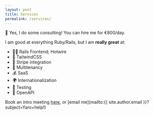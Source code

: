 ```yaml
---
layout: post
title: Services
permalink: /services/
---
```


🤠 Yes, I do some consulting! You can hire me for €800/day.

I am good at everything Ruby/Rails, but I am **really great** at:
- 👩‍🎨 Rails Frontend; Hotwire
- 🎨 TailwindCSS
- 🤑 Stripe integration
- 🏢 Multitenancy
- 💰 SaaS
- 🌍 Internationalization
- 🐞 Testing
- 🛜 OpenAPI

Book an intro meeting [here](https://yshmarov.gumroad.com/l/yaro121), or [email me](mailto:{{ site.author.email }}?subject=Yaro+help!)

